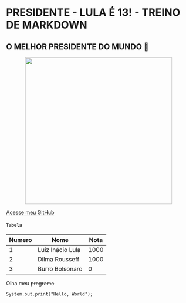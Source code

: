 # PRESIDENTE - LULA É 13! - TREINO DE MARKDOWN

## O MELHOR PRESIDENTE DO MUNDO :raised_hands:

<div align="center">
  <img src="https://user-images.githubusercontent.com/103396752/168420939-86d9a193-d7f5-4d32-b3c1-6aa17d7068b4.png" style="width:400px; height:400px;" />
 </div>

[Acesse meu GitHub](https://github.com/Ronaldo913)

#### `Tabela`

Numero | Nome | Nota
---|---|---
1 | Luiz Inácio Lula | 1000
2 | Dilma Rousseff | 1000
3 | Burro Bolsonaro | 0

Olha meu ~~programa~~

```
System.out.print("Hello, World");
```
